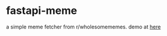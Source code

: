 # fastapi-meme

a simple meme fetcher from r/wholesomememes. demo at [here](!https://9zwf6l.deta.dev/)
